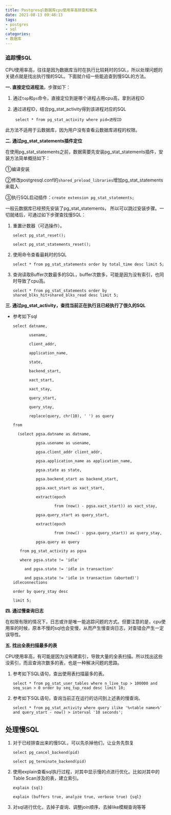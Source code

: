 ```yaml
---
title: Postgresql数据库cpu使用率高排查和解决
date: 2021-08-13 09:48:13
tags:
- postgres
- sql
categories: 
- 数据库
---
```


### 追踪慢SQL

CPU使用率高，往往是因为数据库当时在执行比较耗时的SQL，所以处理问题的关键点就是找出执行慢的SQL。下面就介绍一些能追查到慢SQL的方法。

 

**一. 直接定位进程法**，步骤如下：

1. 通过`top`和`ps`命令，直接定位到是哪个进程占用cpu高，拿到进程ID

2. 通过进程ID，结合pg_stat_activity得到该进程对应的SQL

   ```
    select * from pg_stat_activity where pid=进程ID
   ```

此方法不适用于云数据库，因为用户没有查看云数据库进程的权限。

 <!--more-->

**二. 通过pg_stat_statements插件定位**

在使用pg_stat_statements之前，数据需要先安装pg_stat_statements插件，安装方法简单概括如下：

①编译安装

②修改postgresql.conf的`shared_preload_libraries`增加pg_stat_statements来载入

③执行SQL启动插件：`create extension pg_stat_statements;`

一般云数据库已经预先安装了pg_stat_statements， 所以可以跳过安装步骤。一切就绪后，可通过如下步骤查找慢SQL：

1. 重置计数器（可选操作）。

   ```
   select pg_stat_reset();
   ```

   ```
   select pg_stat_statements_reset();
   ```

2. 使用命令查看最耗时的SQL

   ```
   select * from pg_stat_statements order by total_time desc limit 5;
   ```

3. 查询读取Buffer次数最多的SQL，buffer次数多，可能是因为没有索引，也同时导致了cpu高。

   ```
   select * from pg_stat_statements order by shared_blks_hit+shared_blks_read desc limit 5;
   ```

 

**三. 通过pg_stat_activity，查找当前正在执行且已经执行了很久的SQL**

- 参考如下sql

  ```
  select datname,
  ```

  ```
         usename,
  ```

  ```
         client_addr,
  ```

  ```
         application_name,
  ```

  ```
         state,
  ```

  ```
         backend_start,
  ```

  ```
         xact_start,
  ```

  ```
         xact_stay,
  ```

  ```
         query_start,
  ```

  ```
         query_stay,
  ```

  ```
         replace(query, chr(10), ' ') as query
  ```

  ```
  from
  ```

  ```
    (select pgsa.datname as datname,
  ```

  ```
            pgsa.usename as usename,
  ```

  ```
            pgsa.client_addr client_addr,
  ```

  ```
            pgsa.application_name as application_name,
  ```

  ```
            pgsa.state as state,
  ```

  ```
            pgsa.backend_start as backend_start,
  ```

  ```
            pgsa.xact_start as xact_start,
  ```

  ```
            extract(epoch
  ```

  ```
                    from (now() - pgsa.xact_start)) as xact_stay,
  ```

  ```
            pgsa.query_start as query_start,
  ```

  ```
            extract(epoch
  ```

  ```
                    from (now() - pgsa.query_start)) as query_stay,
  ```

  ```
            pgsa.query as query
  ```

  ```
     from pg_stat_activity as pgsa
  ```

  ```
     where pgsa.state != 'idle'
  ```

  ```
       and pgsa.state != 'idle in transaction'
  ```

  ```
       and pgsa.state != 'idle in transaction (aborted)') idleconnections
  ```

  ```
  order by query_stay desc
  ```

  ```
  limit 5;
  ```

 

**四. 通过慢查询日志**

在权限有限的情况下，日志或许是唯一能追踪问题的方式。但要注意的是，cpu使用率的时候，原本不慢的sql也会变慢，从而产生慢查询日志，对查错会产生一定误导性。

 

**五. 找出全表扫描最多的表**

CPU使用率高，有可能是因为没有建索引，导致大量的全表扫描。所以找出这些没索引，而且查询次数多的表，也是一种解决问题的思路。

1. 参考如下SQL语句，查出使用表扫描最多的表。

   ```
   select * from pg_stat_user_tables where n_live_tup > 100000 and seq_scan > 0 order by seq_tup_read desc limit 10;
   ```

2. 参考如下SQL语句，查询当前正在运行的访问到上述表的慢查询。

   ```
   select * from pg_stat_activity where query ilike '%<table name>%' and query_start - now() > interval '10 seconds';
   ```

 

## 处理慢SQL

1. 对于已经排查出来的慢SQL，可以先杀掉他们，让业务先恢复

   ```
   select pg_cancel_backend(pid)
   ```

   ```
   select pg_terminate_backend(pid)
   ```

2. 使用explain查看sql执行过程，对其中显示慢的点进行优化。比如对其中的Table Scan涉及的表，建立索引。

   ```
   explain {sql}
   ```

   ```
   explain (buffers true, analyze true, verbose true) {sql}
   ```

3. 对sql进行优化，去掉子查询、调整join顺序、去掉like模糊查询等等

 
